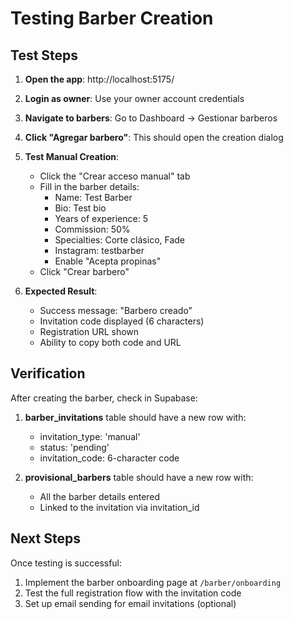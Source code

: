 # Testing Barber Creation

## Test Steps

1. **Open the app**: http://localhost:5175/
2. **Login as owner**: Use your owner account credentials
3. **Navigate to barbers**: Go to Dashboard → Gestionar barberos
4. **Click "Agregar barbero"**: This should open the creation dialog
5. **Test Manual Creation**:
   - Click the "Crear acceso manual" tab
   - Fill in the barber details:
     - Name: Test Barber
     - Bio: Test bio
     - Years of experience: 5
     - Commission: 50%
     - Specialties: Corte clásico, Fade
     - Instagram: testbarber
     - Enable "Acepta propinas"
   - Click "Crear barbero"
   
6. **Expected Result**:
   - Success message: "Barbero creado"
   - Invitation code displayed (6 characters)
   - Registration URL shown
   - Ability to copy both code and URL

## Verification

After creating the barber, check in Supabase:

1. **barber_invitations** table should have a new row with:
   - invitation_type: 'manual'
   - status: 'pending'
   - invitation_code: 6-character code

2. **provisional_barbers** table should have a new row with:
   - All the barber details entered
   - Linked to the invitation via invitation_id

## Next Steps

Once testing is successful:
1. Implement the barber onboarding page at `/barber/onboarding`
2. Test the full registration flow with the invitation code
3. Set up email sending for email invitations (optional)